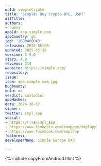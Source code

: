 ```yaml
---
wsId: simpleCrypto
title: 'Simple: Buy Сrypto BTC, USDT'
altTitle: 
authors:
- danny
appId: app.simple.com
appCountry: gb
idd: '1603406843'
released: 2022-05-06
updated: 2025-05-26
version: 3.9.0
stars: 4.8
reviews: 214
website: https://simple.app/
repository: 
issue: 
icon: app.simple.com.jpg
bugbounty: 
meta: ok
verdict: custodial
appHashes: 
date: 2024-10-07
signer: 
twitter: smpl_app
social:
- https://t.me/smpl_app
- https://www.linkedin.com/company/smplapp
- https://www.facebook.com/smplapp
features: 
developerName: Simple Europe UAB

---
```


{% include copyFromAndroid.html %}
